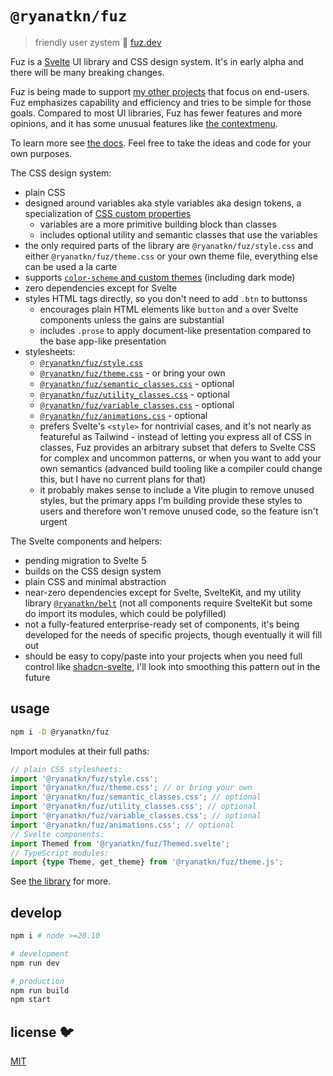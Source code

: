 # `@ryanatkn/fuz`

> friendly user zystem 🧶 [fuz.dev](https://www.fuz.dev/)

Fuz is a [Svelte](https://svelte.dev/) UI library and CSS design system.
It's in early alpha and there will be many breaking changes.

Fuz is being made to support [my other projects](https://www.ryanatkn.com/table)
that focus on end-users.
Fuz emphasizes capability and efficiency and tries to be simple for those goals.
Compared to most UI libraries, Fuz has fewer features and more opinions,
and it has some unusual features like
[the contextmenu](https://www.fuz.dev/library/Contextmenu).

To learn more see [the docs](https://www.fuz.dev/library).
Feel free to take the ideas and code for your own purposes.

The CSS design system:

- plain CSS
- designed around variables aka style variables aka design tokens,
  a specialization of [CSS custom properties](https://developer.mozilla.org/en-US/docs/Web/CSS/--*)
  - variables are a more primitive building block than classes
  - includes optional utility and semantic classes that use the variables
- the only required parts of the library are `@ryanatkn/fuz/style.css` and either
  `@ryanatkn/fuz/theme.css` or your own theme file, everything else can be used a la carte
- supports [`color-scheme` and custom themes](https://www.fuz.dev/library/theme)
  (including dark mode)
- zero dependencies except for Svelte
- styles HTML tags directly, so you don't need to add `.btn` to buttonss
  - encourages plain HTML elements like `button` and `a` over Svelte components
    unless the gains are substantial
  - includes `.prose` to apply document-like presentation compared to the base app-like presentation
- stylesheets:
  - [`@ryanatkn/fuz/style.css`](/src/lib/style.css)
  - [`@ryanatkn/fuz/theme.css`](/src/lib/theme.css) - or bring your own
  - [`@ryanatkn/fuz/semantic_classes.css`](/src/lib/semantic_classes.css) - optional
  - [`@ryanatkn/fuz/utility_classes.css`](/src/lib/utility_classes.css) - optional
  - [`@ryanatkn/fuz/variable_classes.css`](/src/lib/variable_classes.css) - optional
  - [`@ryanatkn/fuz/animations.css`](/src/lib/animations.css) - optional
  - prefers Svelte's `<style>` for nontrivial cases,
    and it's not nearly as featureful as Tailwind - instead of letting you express all of CSS in classes,
    Fuz provides an arbitrary subset that defers to Svelte CSS for complex and uncommon patterns,
    or when you want to add your own semantics
    (advanced build tooling like a compiler could change this, but I have no current plans for that)
  - it probably makes sense to include a Vite plugin to remove unused styles,
    but the primary apps I'm building provide these styles to users
    and therefore won't remove unused code, so the feature isn't urgent

The Svelte components and helpers:

- pending migration to Svelte 5
- builds on the CSS design system
- plain CSS and minimal abstraction
- near-zero dependencies except for Svelte, SvelteKit, and my utility library
  [`@ryanatkn/belt`](https://github.com/ryanatkn/belt)
  (not all components require SvelteKit but some do import its modules, which could be polyfilled)
- not a fully-featured enterprise-ready set of components,
  it's being developed for the needs of specific projects, though eventually it will fill out
- should be easy to copy/paste into your projects when you need full control like
  [shadcn-svelte](https://github.com/huntabyte/shadcn-svelte),
  I'll look into smoothing this pattern out in the future

## usage

```bash
npm i -D @ryanatkn/fuz
```

Import modules at their full paths:

```ts
// plain CSS stylesheets:
import '@ryanatkn/fuz/style.css';
import '@ryanatkn/fuz/theme.css'; // or bring your own
import '@ryanatkn/fuz/semantic_classes.css'; // optional
import '@ryanatkn/fuz/utility_classes.css'; // optional
import '@ryanatkn/fuz/variable_classes.css'; // optional
import '@ryanatkn/fuz/animations.css'; // optional
// Svelte components:
import Themed from '@ryanatkn/fuz/Themed.svelte';
// TypeScript modules:
import {type Theme, get_theme} from '@ryanatkn/fuz/theme.js';
```

See [the library](https://www.fuz.dev/library) for more.

## develop

```bash
npm i # node >=20.10

# development
npm run dev

# production
npm run build
npm start
```

## license 🐦

[MIT](LICENSE)
